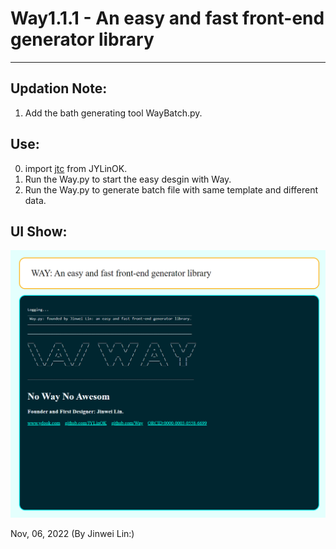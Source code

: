 # Way1.1.1 - An easy and fast front-end generator library
***

## Updation Note: 

1. Add the bath generating tool WayBatch.py.

## Use:
0. import [jtc](https://github.com/JYLinOK/jtc) from JYLinOK.
1. Run the Way.py to start the easy desgin with Way.
2. Run the Way.py to generate batch file with same template and different data. 


## UI Show:
![image](https://github.com/JYLinOK/Way/blob/main/readme/way.png)



Nov, 06, 2022
(By Jinwei Lin:)
